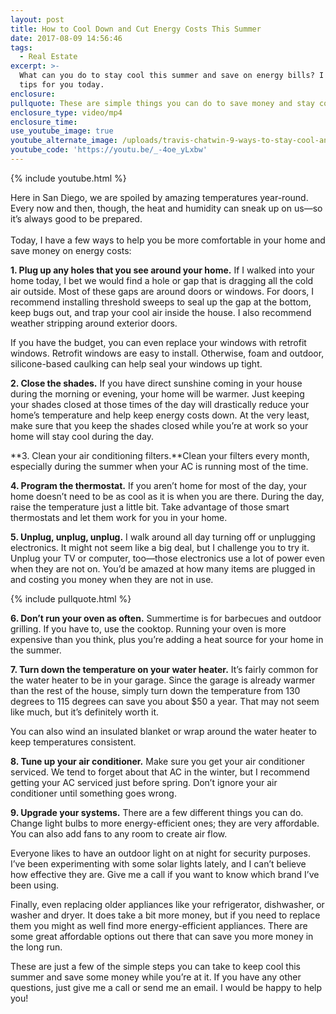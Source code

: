 ```yaml
---
layout: post
title: How to Cool Down and Cut Energy Costs This Summer
date: 2017-08-09 14:56:46
tags:
  - Real Estate
excerpt: >-
  What can you do to stay cool this summer and save on energy bills? I have nine
  tips for you today.
enclosure:
pullquote: These are simple things you can do to save money and stay cool.
enclosure_type: video/mp4
enclosure_time:
use_youtube_image: true
youtube_alternate_image: /uploads/travis-chatwin-9-ways-to-stay-cool-and-cut-costs-youtube.jpg
youtube_code: 'https://youtu.be/_-4oe_yLxbw'
---
```



{% include youtube.html %}

Here in San Diego, we are spoiled by amazing temperatures year-round. Every now and then, though, the heat and humidity can sneak up on us—so it’s always good to be prepared.
<br>
<br>Today, I have a few ways to help you be more comfortable in your home and save money on energy costs:

**1. Plug up any holes that you see around your home.** If I walked into your home today, I bet we would find a hole or gap that is dragging all the cold air outside. Most of these gaps are around doors or windows. For doors, I recommend installing threshold sweeps to seal up the gap at the bottom, keep bugs out, and trap your cool air inside the house. I also recommend weather stripping around exterior doors.

If you have the budget, you can even replace your windows with retrofit windows. Retrofit windows are easy to install. Otherwise, foam and outdoor, silicone-based caulking can help seal your windows up tight.

**2. Close the shades.** If you have direct sunshine coming in your house during the morning or evening, your home will be warmer. Just keeping your shades closed at those times of the day will drastically reduce your home’s temperature and help keep energy costs down. At the very least, make sure that you keep the shades closed while you’re at work so your home will stay cool during the day.

**3. Clean your air conditioning filters.**Clean your filters every month, especially during the summer when your AC is running most of the time.

**4. Program the thermostat.** If you aren’t home for most of the day, your home doesn’t need to be as cool as it is when you are there. During the day, raise the temperature just a little bit. Take advantage of those smart thermostats and let them work for you in your home.

**5. Unplug, unplug, unplug.** I walk around all day turning off or unplugging electronics. It might not seem like a big deal, but I challenge you to try it. Unplug your TV or computer, too—those electronics use a lot of power even when they are not on. You’d be amazed at how many items are plugged in and costing you money when they are not in use.

{% include pullquote.html %}

**6. Don’t run your oven as often.** Summertime is for barbecues and outdoor grilling. If you have to, use the cooktop. Running your oven is more expensive than you think, plus you’re adding a heat source for your home in the summer.

**7. Turn down the temperature on your water heater.** It’s fairly common for the water heater to be in your garage. Since the garage is already warmer than the rest of the house, simply turn down the temperature from 130 degrees to 115 degrees can save you about $50 a year. That may not seem like much, but it’s definitely worth it.

You can also wind an insulated blanket or wrap around the water heater to keep temperatures consistent.

**8. Tune up your air conditioner.** Make sure you get your air conditioner serviced. We tend to forget about that AC in the winter, but I recommend getting your AC serviced just before spring. Don’t ignore your air conditioner until something goes wrong.

**9. Upgrade your systems.** There are a few different things you can do. Change light bulbs to more energy-efficient ones; they are very affordable. You can also add fans to any room to create air flow.

Everyone likes to have an outdoor light on at night for security purposes. I’ve been experimenting with some solar lights lately, and I can’t believe how effective they are. Give me a call if you want to know which brand I’ve been using.

Finally, even replacing older appliances like your refrigerator, dishwasher, or washer and dryer. It does take a bit more money, but if you need to replace them you might as well find more energy-efficient appliances. There are some great affordable options out there that can save you more money in the long run.

These are just a few of the simple steps you can take to keep cool this summer and save some money while you’re at it. If you have any other questions, just give me a call or send me an email. I would be happy to help you!